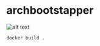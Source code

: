 # archbootstapper

![alt text](https://travis-ci.org/sebastianlach/archstrapper.svg?branch=master "Travis CI")


```shell
docker build .
```

